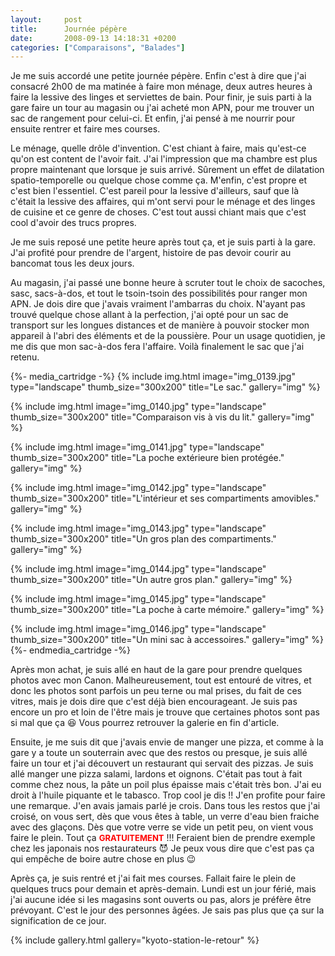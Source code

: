 ```yaml
---
layout:     post
title:      Journée pépère
date:       2008-09-13 14:18:31 +0200
categories: ["Comparaisons", "Balades"]
---
```


Je me suis accordé une petite journée pépère. Enfin c'est à dire que j'ai consacré 2h00 de ma matinée à faire mon
ménage, deux autres heures à faire la lessive des linges et serviettes de bain. Pour finir, je suis parti à la gare
faire un tour au magasin ou j'ai acheté mon APN, pour me trouver un sac de rangement pour celui-ci. Et enfin, j'ai
pensé à me nourrir pour ensuite rentrer et faire mes courses.

<!--more-->

Le ménage, quelle drôle d'invention. C'est chiant à faire, mais qu'est-ce qu'on est content de l'avoir fait. J'ai
l'impression que ma chambre est plus propre maintenant que lorsque je suis arrivé. Sûrement un effet de dilatation
spatio-temporelle ou quelque chose comme ça. M'enfin, c'est propre et c'est bien l'essentiel. C'est pareil pour la
lessive d'ailleurs, sauf que là c'était la lessive des affaires, qui m'ont servi pour le ménage et des linges de
cuisine et ce genre de choses. C'est tout aussi chiant mais que c'est cool d'avoir des trucs propres.

Je me suis reposé une petite heure après tout ça, et je suis parti à la gare. J'ai profité pour prendre de
l'argent, histoire de pas devoir courir au bancomat tous les deux jours.

Au magasin, j'ai passé une bonne heure à scruter tout le choix de sacoches, sasc, sacs-à-dos, et tout le
tsoin-tsoin des possibilités pour ranger mon APN. Je dois dire que j'avais vraiment l'ambarras du choix. N'ayant
pas trouvé quelque chose allant à la perfection, j'ai opté pour un sac de transport sur les longues distances et de
manière à pouvoir stocker mon appareil à l'abri des éléments et de la poussière. Pour un usage quotidien, je me dis
que mon sac-à-dos fera l'affaire. Voilà finalement le sac que j'ai retenu.

{%- media_cartridge -%}
{% include img.html
    image="img_0139.jpg"
    type="landscape"
    thumb_size="300x200"
    title="Le sac."
    gallery="img"
%}

{% include img.html
    image="img_0140.jpg"
    type="landscape"
    thumb_size="300x200"
    title="Comparaison vis à vis du lit."
    gallery="img"
%}

{% include img.html
    image="img_0141.jpg"
    type="landscape"
    thumb_size="300x200"
    title="La poche extérieure bien protégée."
    gallery="img"
%}

{% include img.html
    image="img_0142.jpg"
    type="landscape"
    thumb_size="300x200"
    title="L'intérieur et ses compartiments amovibles."
    gallery="img"
%}

{% include img.html
    image="img_0143.jpg"
    type="landscape"
    thumb_size="300x200"
    title="Un gros plan des compartiments."
    gallery="img"
%}

{% include img.html
    image="img_0144.jpg"
    type="landscape"
    thumb_size="300x200"
    title="Un autre gros plan."
    gallery="img"
%}

{% include img.html
    image="img_0145.jpg"
    type="landscape"
    thumb_size="300x200"
    title="La poche à carte mémoire."
    gallery="img"
%}

{% include img.html
    image="img_0146.jpg"
    type="landscape"
    thumb_size="300x200"
    title="Un mini sac à accessoires."
    gallery="img"
%}
{%- endmedia_cartridge -%}

Après mon achat, je suis allé en haut de la gare pour prendre quelques photos avec mon Canon. Malheureusement, tout
est entouré de vitres, et donc les photos sont parfois un peu terne ou mal prises, du fait de ces vitres, mais je
dois dire que c'est déjà bien encourageant. Je suis pas encore un pro et loin de l'être mais je trouve que
certaines photos sont pas si mal que ça :laughing: Vous pourrez retrouver la galerie en fin d'article.

Ensuite, je me suis dit que j'avais envie de manger une pizza, et comme à la gare y a toute un souterrain avec que
des restos ou presque, je suis allé faire un tour et j'ai découvert un restaurant qui servait des pizzas. Je suis
allé manger une pizza salami, lardons et oignons. C'était pas tout à fait comme chez nous, la pâte un poil plus
épaisse mais c'était très bon. J'ai eu droit à l'huile piquante et le tabasco. Trop cool je dis !! J'en profite
pour faire une remarque. J'en avais jamais parlé je crois. Dans tous les restos que j'ai croisé, on vous sert, dès
que vous êtes à table, un verre d'eau bien fraiche avec des glaçons. Dès que votre verre se vide un petit peu, on
vient vous faire le plein. Tout ça <span style="color: #ff0000; font-size:
small;"><strong>GRATUITEMENT</strong></span> !!! Feraient bien de prendre exemple chez les japonais nos
restaurateurs :smiling_imp: Je peux vous dire que c'est pas ça qui empêche de boire autre chose en plus :wink:

Après ça, je suis rentré et j'ai fait mes courses. Fallait faire le plein de quelques trucs pour demain et
après-demain. Lundi est un jour férié, mais j'ai aucune idée si les magasins sont ouverts ou pas, alors je préfère
être prévoyant. C'est le jour des personnes âgées. Je sais pas plus que ça sur la signification de ce jour.

{% include gallery.html gallery="kyoto-station-le-retour" %}

